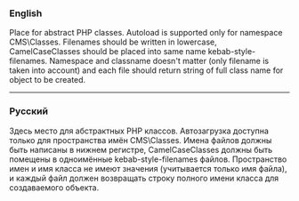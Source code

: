 ### English
Place for abstract PHP classes. Autoload is supported only for namespace CMS\Classes. Filenames should be written in lowercase, CamelCaseClasses should be placed into same name kebab-style-filenames. Namespace and classname doesn't matter (only filename is taken into account) and each file should return string of full class name for object to be created.

---
### Русский
Здесь место для абстрактных PHP классов. Автозагрузка доступна только для пространства имён CMS\Classes. Имена файлов должны быть написаны в нижнем регистре, CamelCaseClasses должны быть помещены в одноимённые kebab-style-filenames файлов. Пространство имен и имя класса не имеют значения (учитывается только имя файла), и каждый файл должен возвращать строку полного имени класса для создаваемого объекта.